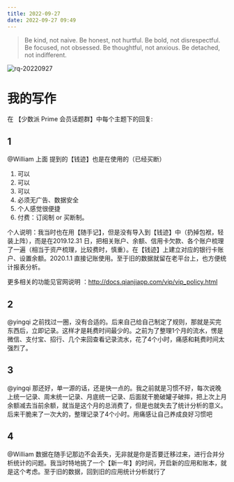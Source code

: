 ```yaml
---
title: 2022-09-27
date: 2022-09-27 09:49
---
```


> Be kind, not naive. 
> Be honest, not hurtful.
> Be bold, not disrespectful.
> Be focused, not obsessed.
> Be thoughtful, not anxious. 
> Be detached, not indifferent.

![rq-20220927](http://images.iotop.work/uPic/20220927-rq-20220927.jpg)

# 我的写作

在 【少数派 Prime 会员话题群】中每个主题下的回复:

## 1

@William 上面 提到的【钱迹】也是在使用的（已经买断）

1. 可以
2. 可以
3. 可以
4. 必须无广告、数据安全
5. 个人感觉很便捷
6. 付费：订阅制 or 买断制。

个人说明：我当时也在用【随手记】，但是没有导入到【钱迹】中（扔掉包袱，轻装上阵），而是在2019.12.31 日，把相关账户、余额、信用卡欠款、各个账户梳理了一遍（相当于资产梳理，比较费时，慎重）。在【钱迹】上建立对应的银行卡账户、设置余额。2020.1.1 直接记账使用。至于旧的数据就留在老平台上，也方便统计报表分析。

更多相关的功能见官网说明 ：http://docs.qianjiapp.com/vip/vip_policy.html

## 2 

@yingqi 之前找过一圈，没有合适的。后来自己给自己制定了规则，那就是买完东西后，立即记录。这样才是耗费时间最少的。之前为了整理1个月的流水，愣是微信、支付宝、招行、几个来回查看记录流水，花了4个小时，痛感和耗费时间太强烈了。

## 3

@yingqi 那还好，单一源的话，还是快一点的。我之前就是习惯不好，每次说晚上统一记录、周末统一记录、月底统一记录、后面就干脆破罐子破摔，把上次上月余额减去当前余额，就当是这个月的总消费了，但是也就失去了统计分析的意义。后来干脆来了一次大的，整理记录了4个小时。用痛感让自己养成良好习惯吧

## 4

@William 数据在随手记那边不会丢失，无非就是你是否要迁移过来，进行合并分析统计的问题。我当时特地挑了一个【新一年】的时间，开启新的应用和账本，就是这个考虑。至于旧的数据，回到旧的应用统计分析就行了
